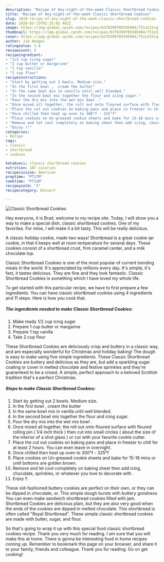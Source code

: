 ```yaml
---
description: "Recipe of Any-night-of-the-week Classic Shortbread Cookies"
title: "Recipe of Any-night-of-the-week Classic Shortbread Cookies"
slug: 1010-recipe-of-any-night-of-the-week-classic-shortbread-cookies
date: 2020-05-13T02:33:03.482Z
image: https://img-global.cpcdn.com/recipes/6378399705595904/751x532cq70/classic-shortbread-cookies-recipe-main-photo.jpg
thumbnail: https://img-global.cpcdn.com/recipes/6378399705595904/751x532cq70/classic-shortbread-cookies-recipe-main-photo.jpg
cover: https://img-global.cpcdn.com/recipes/6378399705595904/751x532cq70/classic-shortbread-cookies-recipe-main-photo.jpg
author: Jim Hodges
ratingvalue: 3.8
reviewcount: 4
recipeingredient:
- "1/2 cup icing sugar"
- "1 cup butter or margarine"
- "1 tsp vanilla"
- "2 cup flour"
recipeinstructions:
- "Start by getting out 2 bowls. Medium size."
- "In the first bowl ,  cream the butter"
- "In the same bowl mix in vanilla until well blended."
- "In the second bowl mix together the flour and icing sugar."
- "Pour the dry mix into the wet mix bowl ."
- "Once mixed all together, the roll out onto floured surface with floured rolling pin ( 1/4 inch thick ) then cut into small circles ( about the size of the interior of a shot glass ) or cut with your favorite cookie cutter."
- "Place the cut out cookies on baking pans and place in freezer to chill for at least 2 hours. You can even leave in overnight."
- "Once chilled then heat up oven to 300°f - 325°f"
- "Place cookies on Un-greased cookie sheets and bake for 15-18 mins or until bottoms are golden brown."
- "Remove and let cool completely on baking sheet then add icing, chocolate, sprinkles, or whatever you love to decorate with ."
- "Enjoy !!"
categories:
- Recipe
tags:
- classic
- shortbread
- cookies

katakunci: classic shortbread cookies 
nutrition: 187 calories
recipecuisine: American
preptime: "PT17M"
cooktime: "PT32M"
recipeyield: "3"
recipecategory: Dessert

---
```



![Classic Shortbread Cookies](https://img-global.cpcdn.com/recipes/6378399705595904/751x532cq70/classic-shortbread-cookies-recipe-main-photo.jpg)

Hey everyone, it is Brad, welcome to my recipe site. Today, I will show you a way to make a special dish, classic shortbread cookies. One of my favorites. For mine, I will make it a bit tasty. This will be really delicious.

A classic holiday cookie, made two ways! Shortbread is a great cookie-jar cookie, in that it keeps well at room temperature for several days. These cookies consist of a shortbread crust, firm caramel center, and a milk chocolate top.

Classic Shortbread Cookies is one of the most popular of current trending meals in the world. It's appreciated by millions every day. It's simple, it's fast, it tastes delicious. They are fine and they look fantastic. Classic Shortbread Cookies is something which I have loved my whole life.


To get started with this particular recipe, we have to first prepare a few ingredients. You can have classic shortbread cookies using 4 ingredients and 11 steps. Here is how you cook that.

<!--inarticleads1-->

##### The ingredients needed to make Classic Shortbread Cookies:

1. Make ready 1/2 cup icing sugar
1. Prepare 1 cup butter or margarine
1. Prepare 1 tsp vanilla
1. Take 2 cup flour


These Shortbread Cookies are deliciously crisp and buttery in a classic way, and are especially wonderful for Christmas and holiday baking! The dough is easy to make using five simple ingredients. These Classic Shortbread Cookies are buttery and delicious as they are, but add a sparkling sugar coating or cover in melted chocolate and festive sprinkles and they&#39;re guaranteed to be a crowd. A simple, perfect approach to a beloved Scottish tradition that&#39;s a perfect Christmas. 

<!--inarticleads2-->

##### Steps to make Classic Shortbread Cookies:

1. Start by getting out 2 bowls. Medium size.
1. In the first bowl ,  cream the butter
1. In the same bowl mix in vanilla until well blended.
1. In the second bowl mix together the flour and icing sugar.
1. Pour the dry mix into the wet mix bowl .
1. Once mixed all together, the roll out onto floured surface with floured rolling pin ( 1/4 inch thick ) then cut into small circles ( about the size of the interior of a shot glass ) or cut with your favorite cookie cutter.
1. Place the cut out cookies on baking pans and place in freezer to chill for at least 2 hours. You can even leave in overnight.
1. Once chilled then heat up oven to 300°f - 325°f
1. Place cookies on Un-greased cookie sheets and bake for 15-18 mins or until bottoms are golden brown.
1. Remove and let cool completely on baking sheet then add icing, chocolate, sprinkles, or whatever you love to decorate with .
1. Enjoy !!


These old-fashioned buttery cookies are perfect on their own, or they can be dipped in chocolate, or. This simple dough bursts with buttery goodness You can even make sandwich shortbread cookies filled with jam. Shortbread Cookies are delicious plain, but they are also very good when the ends of the cookies are dipped in melted chocolate. This shortbread is often called &#34;Royal Shortbread&#34;. These simple classic shortbread cookies are made with butter, sugar, and flour. 

So that's going to wrap it up with this special food classic shortbread cookies recipe. Thank you very much for reading. I am sure that you will make this at home. There is gonna be interesting food in home recipes coming up. Remember to bookmark this page on your browser, and share it to your family, friends and colleague. Thank you for reading. Go on get cooking!
